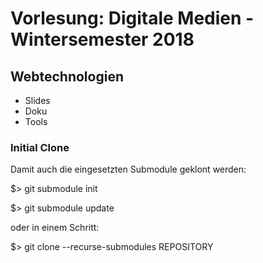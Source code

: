 # Vorlesung: Digitale Medien - Wintersemester 2018
## Webtechnologien
- Slides
- Doku
- Tools

### Initial Clone
Damit auch die eingesetzten Submodule geklont werden: 

$> git submodule init

$> git submodule update

oder in einem Schritt:

$> git clone --recurse-submodules REPOSITORY
